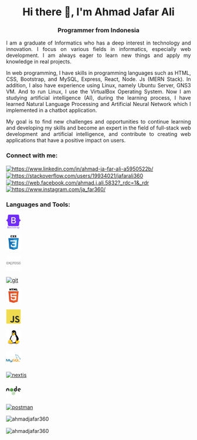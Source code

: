 <h1 align="center">Hi there 👋, I'm Ahmad Jafar Ali</h1>
<h3 align="center">Programmer from Indonesia</h3>

<p align="justify">I am a graduate of Informatics who has a deep interest in technology and innovation. I focus on various fields in informatics, especially web development. I am always eager to learn new things and apply my knowledge in real projects.</p>

<p align="justify">In web programming, I have skills in programming languages ​​such as HTML, CSS, Bootstrap, and MySQL, Express, React, Node. Js (MERN Stack). In addition, I also have experience using Linux, namely Ubuntu Server, GNS3 VM. And to run Linux, I use the VirtualBox Operating System. Now I am studying artificial intelligence (AI), during the learning process, I have learned Natural Language Processing and Artificial Neural Network which I implemented in a chatbot application.</p>

<p align="justify" >My goal is to find new challenges and opportunities to continue learning and developing my skills and become an expert in the field of full-stack web development and artificial intelligence, and contribute to creating web applications that have a positive impact on users.</p>

<h3 align="left">Connect with me:</h3>
<p align="left">
<a href="https://linkedin.com/in/https://www.linkedin.com/in/ahmad-ja-far-ali-a5950522b/" target="blank"><img align="center" src="https://raw.githubusercontent.com/rahuldkjain/github-profile-readme-generator/master/src/images/icons/Social/linked-in-alt.svg" alt="https://www.linkedin.com/in/ahmad-ja-far-ali-a5950522b/" height="30" width="40" /></a>
<a href="https://stackoverflow.com/users/https://stackoverflow.com/users/19934021/jafarali360" target="blank"><img align="center" src="https://raw.githubusercontent.com/rahuldkjain/github-profile-readme-generator/master/src/images/icons/Social/stack-overflow.svg" alt="https://stackoverflow.com/users/19934021/jafarali360" height="30" width="40" /></a>
<a href="https://fb.com/https://web.facebook.com/ahmad.j.ali.5832?_rdc=1&_rdr" target="blank"><img align="center" src="https://raw.githubusercontent.com/rahuldkjain/github-profile-readme-generator/master/src/images/icons/Social/facebook.svg" alt="https://web.facebook.com/ahmad.j.ali.5832?_rdc=1&_rdr" height="30" width="40" /></a>
<a href="https://instagram.com/https://www.instagram.com/ja_far360/" target="blank"><img align="center" src="https://raw.githubusercontent.com/rahuldkjain/github-profile-readme-generator/master/src/images/icons/Social/instagram.svg" alt="https://www.instagram.com/ja_far360/" height="30" width="40" /></a>
</p>

<h3 align="left">Languages and Tools:</h3>
<p align="left">
  
<a href="https://getbootstrap.com" target="_blank" rel="noreferrer"> <img src="https://raw.githubusercontent.com/devicons/devicon/master/icons/bootstrap/bootstrap-plain-wordmark.svg" alt="bootstrap" width="40" height="40"/> </a>

  <a href="https://www.w3schools.com/css/" target="_blank" rel="noreferrer"> <img src="https://raw.githubusercontent.com/devicons/devicon/master/icons/css3/css3-original-wordmark.svg" alt="css3" width="40" height="40"/> </a>

<a href="https://expressjs.com" target="_blank" rel="noreferrer"> <img src="https://raw.githubusercontent.com/devicons/devicon/master/icons/express/express-original-wordmark.svg" alt="express" width="40" height="40"/> </a>

<a href="https://git-scm.com/" target="_blank" rel="noreferrer"> <img src="https://www.vectorlogo.zone/logos/git-scm/git-scm-icon.svg" alt="git" width="40" height="40"/> </a>

<a href="https://www.w3.org/html/" target="_blank" rel="noreferrer"> <img src="https://raw.githubusercontent.com/devicons/devicon/master/icons/html5/html5-original-wordmark.svg" alt="html5" width="40" height="40"/> </a>

<a href="https://developer.mozilla.org/en-US/docs/Web/JavaScript" target="_blank" rel="noreferrer"> <img src="https://raw.githubusercontent.com/devicons/devicon/master/icons/javascript/javascript-original.svg" alt="javascript" width="40" height="40"/> </a>

<a href="https://www.linux.org/" target="_blank" rel="noreferrer"> <img src="https://raw.githubusercontent.com/devicons/devicon/master/icons/linux/linux-original.svg" alt="linux" width="40" height="40"/> </a>

<a href="https://www.mysql.com/" target="_blank" rel="noreferrer"> <img src="https://raw.githubusercontent.com/devicons/devicon/master/icons/mysql/mysql-original-wordmark.svg" alt="mysql" width="40" height="40"/> </a>

<a href="https://nextjs.org/" target="_blank" rel="noreferrer"> <img src="https://cdn.worldvectorlogo.com/logos/nextjs-2.svg" alt="nextjs" width="40" height="40"/> </a>

<a href="https://nodejs.org" target="_blank" rel="noreferrer"> <img src="https://raw.githubusercontent.com/devicons/devicon/master/icons/nodejs/nodejs-original-wordmark.svg" alt="nodejs" width="40" height="40"/> </a>

<a href="https://postman.com" target="_blank" rel="noreferrer"> <img src="https://www.vectorlogo.zone/logos/getpostman/getpostman-icon.svg" alt="postman" width="40" height="40"/> </a> </p>

<p><img align="center" src="https://github-readme-stats.vercel.app/api/top-langs?username=ahmadjafar360&show_icons=true&locale=en&layout=compact" alt="ahmadjafar360" /></p>

<p><img align="center" src="https://github-readme-streak-stats.herokuapp.com/?user=ahmadjafar360&" alt="ahmadjafar360" /></p>
